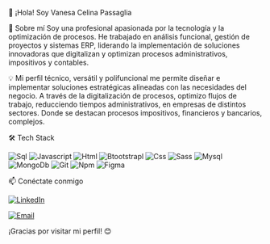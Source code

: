 👋 ¡Hola! Soy Vanesa Celina Passaglia

🚀 Sobre mí
Soy una profesional apasionada por la tecnología y la optimización de procesos. He trabajado en análisis funcional, gestión de proyectos y sistemas ERP, liderando la implementación de soluciones innovadoras que digitalizan y optimizan procesos administrativos, impositivos y contables.

💡 Mi perfil técnico, versátil y polifuncional me permite diseñar e implementar soluciones estratégicas alineadas con las necesidades del negocio. A través de la digitalización de procesos, optimizo flujos de trabajo, reducciendo tiempos administrativos,  en empresas de distintos sectores. Donde se destacan procesos impositivos, financieros y  bancarios, complejos. 

🛠️ Tech Stack


![Sql](http://img.shields.io/badge/-Sql-00758f?style=flat-square&logo=Mysql&logoColor=white)
![Javascript](http://img.shields.io/badge/-Javascript-fcd400?style=flat-square&logo=javascript&logoColor=black)
![Html](http://img.shields.io/badge/-Html-e24c27?style=flat-square&logo=html5&logoColor=white)
![Btootstrapl](https://img.shields.io/badge/bootstrap%20-%23563D7C.svg?&style=for-the-badge&logo=bootstrap&logoColor=white)
![Css](http://img.shields.io/badge/-Css-2a65f1?style=flat-square&logo=css3&logoColor=white)
![Sass](http://img.shields.io/badge/-Sass-cc6699?style=flat-square&logo=sass&logoColor=white)
![Mysql](http://img.shields.io/badge/-Mysql-white?style=flat-square&logo=mysql)
![MongoDb](https://img.shields.io/badge/MongoDB-%234ea94b.svg?&style=for-the-badge&logo=mongodb&logoColor=white)
![Git](https://img.shields.io/badge/git%20-%23F05033.svg?&style=for-the-badge&logo=git&logoColor=white)
![Npm](http://img.shields.io/badge/-Npm-white?style=flat-square&logo=npm&logoColor=white)
![Figma](https://img.shields.io/badge/figma%20-%23F24E1E.svg?&style=for-the-badge&logo=figma&logoColor=white)





📫 Conéctate conmigo

<a href="https://www.linkedin.com/in/vanesa-c-passaglia-analistafuncional"><img alt="LinkedIn" src="https://img.shields.io/badge/LinkedIn-syedammarilyas-blue?style=flat-square&logo=linkedin"></a>

<a href="mailto:vcp2403@gmail.com"><img alt="Email" src="https://img.shields.io/badge/Email-syedammarilyas@hotmail.com-blue?style=flat-square&logo=gmail"></a>



¡Gracias por visitar mi perfil! 😊
